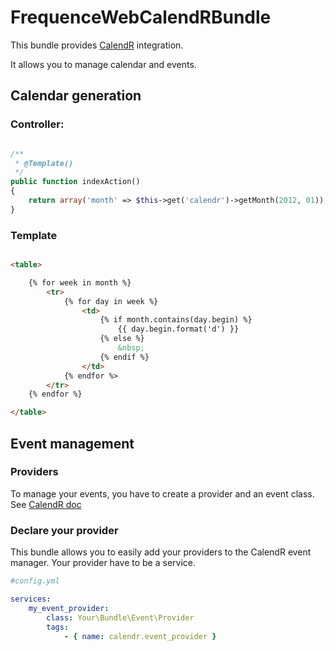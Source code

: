 FrequenceWebCalendRBundle
=========================

This bundle provides [CalendR](http://github.com/yohang/CalendR.git) integration.

It allows you to manage calendar and events.

Calendar generation
--------------------

### Controller:

```php

/**
 * @Template()
 */
public function indexAction()
{
    return array('month' => $this->get('calendr')->getMonth(2012, 01));
}

```

### Template

```html

<table>

    {% for week in month %}
        <tr>
            {% for day in week %}
                <td>
                    {% if month.contains(day.begin) %}
                        {{ day.begin.format('d') }}
                    {% else %}
                        &nbsp;
                    {% endif %}
                </td>
            {% endfor %>
        </tr>
    {% endfor %}

</table>

```

Event management
----------------

### Providers

To manage your events, you have to create a provider and an event class. See [CalendR doc](http://github.com/yohang/CalendR)

### Declare your provider

This bundle allows you to easily add your providers to the CalendR event manager. Your provider have to be a service.


```yaml
#config.yml

services:
    my_event_provider:
        class: Your\Bundle\Event\Provider
        tags:
            - { name: calendr.event_provider }

```